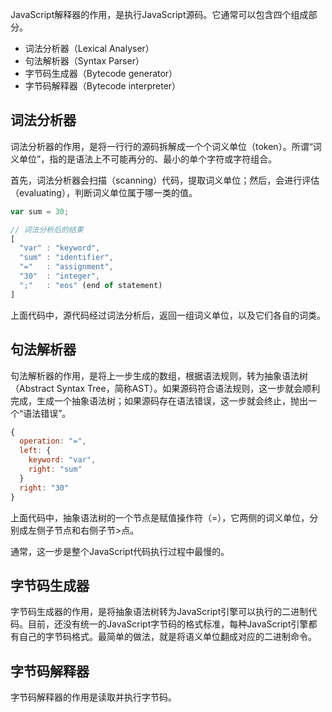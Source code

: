 JavaScript解释器的作用，是执行JavaScript源码。它通常可以包含四个组成部分。

- 词法分析器（Lexical Analyser）
- 句法解析器（Syntax Parser）
- 字节码生成器（Bytecode generator）
- 字节码解释器（Bytecode interpreter）

## 词法分析器

词法分析器的作用，是将一行行的源码拆解成一个个词义单位（token）。所谓“词义单位”，指的是语法上不可能再分的、最小的单个字符或字符组合。

首先，词法分析器会扫描（scanning）代码，提取词义单位；然后，会进行评估（evaluating），判断词义单位属于哪一类的值。

```javascript
var sum = 30;

// 词法分析后的结果
[
  "var" : "keyword",
  "sum" : "identifier",
  "="   : "assignment",
  "30"  : "integer",
  ";"   : "eos" (end of statement)
]
```

上面代码中，源代码经过词法分析后，返回一组词义单位，以及它们各自的词类。

## 句法解析器

句法解析器的作用，是将上一步生成的数组，根据语法规则，转为抽象语法树（Abstract Syntax Tree，简称AST）。如果源码符合语法规则，这一步就会顺利完成，生成一个抽象语法树；如果源码存在语法错误，这一步就会终止，抛出一个“语法错误”。

```javascript
{
  operation: "=",
  left: {
    keyword: "var",
    right: "sum"
  }
  right: "30"
}
```

上面代码中，抽象语法树的一个节点是赋值操作符（=），它两侧的词义单位，分别成左侧子节点和右侧子节>点。

通常，这一步是整个JavaScript代码执行过程中最慢的。

## 字节码生成器

字节码生成器的作用，是将抽象语法树转为JavaScript引擎可以执行的二进制代码。目前，还没有统一的JavaScript字节码的格式标准，每种JavaScript引擎都有自己的字节码格式。最简单的做法，就是将语义单位翻成对应的二进制命令。

## 字节码解释器

字节码解释器的作用是读取并执行字节码。
